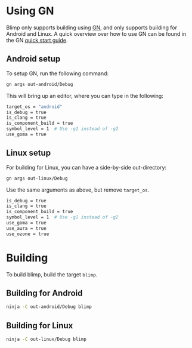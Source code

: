 # Using GN
Blimp only supports building using [GN](../../tools/gn/README.md), and only
supports building for Android and Linux. A quick overview over how to use GN can
be found in the GN [quick start guide](../../tools/gn/docs/quick_start.md).

## Android setup
To setup GN, run the following command:

```bash
gn args out-android/Debug
```

This will bring up an editor, where you can type in the following:

```bash
target_os = "android"
is_debug = true
is_clang = true
is_component_build = true
symbol_level = 1  # Use -g1 instead of -g2
use_goma = true
```

## Linux setup
For building for Linux, you can have a side-by-side out-directory:

```bash
gn args out-linux/Debug
```

Use the same arguments as above, but remove `target_os`.

```bash
is_debug = true
is_clang = true
is_component_build = true
symbol_level = 1  # Use -g1 instead of -g2
use_goma = true
use_aura = true
use_ozone = true
```

# Building

To build blimp, build the target ```blimp```.

## Building for Android

```bash
ninja -C out-android/Debug blimp
```

## Building for Linux

```bash
ninja -C out-linux/Debug blimp
```
